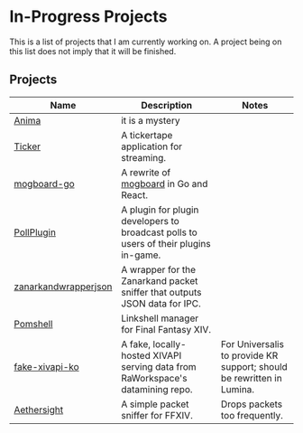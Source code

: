 # In-Progress Projects
This is a list of projects that I am currently working on. A project being on this list does not imply that it will be finished.

## Projects
Name|Description|Notes
---|---|---
[Anima](https://github.com/karashiiro/Anima)|it is a mystery|
[Ticker](https://github.com/karashiiro/Ticker)|A tickertape application for streaming.|
[mogboard-go](https://github.com/Universalis-FFXIV/mogboard-go)|A rewrite of [mogboard](https://github.com/Universalis-FFXIV/mogboard) in Go and React.|
[PollPlugin](https://github.com/karashiiro/PollPlugin)|A plugin for plugin developers to broadcast polls to users of their plugins in-game.|
[zanarkandwrapperjson](https://github.com/karashiiro/zanarkandwrapperjson)|A wrapper for the Zanarkand packet sniffer that outputs JSON data for IPC.|
[Pomshell](https://github.com/karashiiro/Pomshell)|Linkshell manager for Final Fantasy XIV.|
[fake-xivapi-ko](https://github.com/karashiiro/fake-xivapi-ko)|A fake, locally-hosted XIVAPI serving data from RaWorkspace's datamining repo.|For Universalis to provide KR support; should be rewritten in Lumina.
[Aethersight](https://github.com/karashiiro/Aethersight)|A simple packet sniffer for FFXIV.|Drops packets too frequently.
